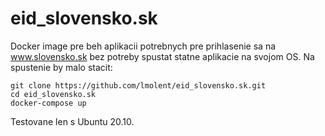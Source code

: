 # eid_slovensko.sk

Docker image pre beh aplikacii potrebnych pre prihlasenie sa na www.slovensko.sk bez potreby spustat statne aplikacie na svojom OS.
Na spustenie by malo stacit:

```
git clone https://github.com/lmolent/eid_slovensko.sk.git
cd eid_slovensko.sk
docker-compose up
```

Testovane len s Ubuntu 20.10.
